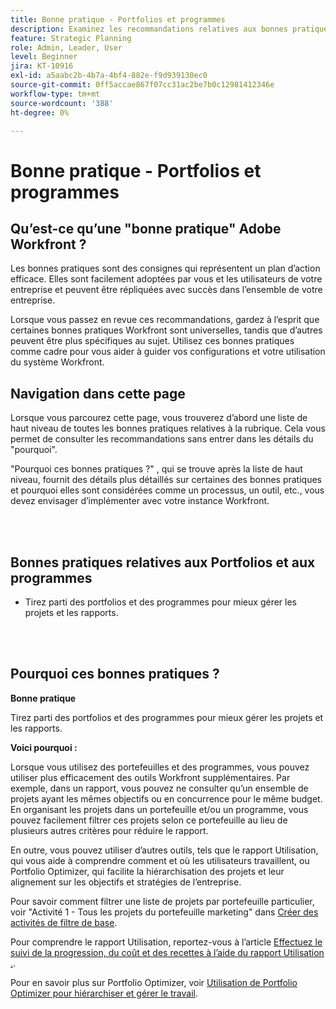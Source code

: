 ```yaml
---
title: Bonne pratique - Portfolios et programmes
description: Examinez les recommandations relatives aux bonnes pratiques des experts d’Adobe Workfront concernant la configuration, la gestion et l’utilisation de portefeuilles et de programmes.
feature: Strategic Planning
role: Admin, Leader, User
level: Beginner
jira: KT-10916
exl-id: a5aabc2b-4b7a-4bf4-882e-f9d939130ec0
source-git-commit: 0ff5accae867f07cc31ac2be7b0c12981412346e
workflow-type: tm+mt
source-wordcount: '388'
ht-degree: 0%

---
```


# Bonne pratique - Portfolios et programmes

## Qu’est-ce qu’une &quot;bonne pratique&quot; Adobe Workfront ?

Les bonnes pratiques sont des consignes qui représentent un plan d’action efficace. Elles sont facilement adoptées par vous et les utilisateurs de votre entreprise et peuvent être répliquées avec succès dans l’ensemble de votre entreprise.

Lorsque vous passez en revue ces recommandations, gardez à l’esprit que certaines bonnes pratiques Workfront sont universelles, tandis que d’autres peuvent être plus spécifiques au sujet. Utilisez ces bonnes pratiques comme cadre pour vous aider à guider vos configurations et votre utilisation du système Workfront.

## Navigation dans cette page

Lorsque vous parcourez cette page, vous trouverez d’abord une liste de haut niveau de toutes les bonnes pratiques relatives à la rubrique. Cela vous permet de consulter les recommandations sans entrer dans les détails du &quot;pourquoi&quot;.

&quot;Pourquoi ces bonnes pratiques ?&quot; , qui se trouve après la liste de haut niveau, fournit des détails plus détaillés sur certaines des bonnes pratiques et pourquoi elles sont considérées comme un processus, un outil, etc., vous devez envisager d’implémenter avec votre instance Workfront.

</br>
</br>

## Bonnes pratiques relatives aux Portfolios et aux programmes

* Tirez parti des portfolios et des programmes pour mieux gérer les projets et les rapports.

</br>
</br>

## Pourquoi ces bonnes pratiques ?

**Bonne pratique**

Tirez parti des portfolios et des programmes pour mieux gérer les projets et les rapports.

**Voici pourquoi :**

Lorsque vous utilisez des portefeuilles et des programmes, vous pouvez utiliser plus efficacement des outils Workfront supplémentaires. Par exemple, dans un rapport, vous pouvez ne consulter qu’un ensemble de projets ayant les mêmes objectifs ou en concurrence pour le même budget. En organisant les projets dans un portefeuille et/ou un programme, vous pouvez facilement filtrer ces projets selon ce portefeuille au lieu de plusieurs autres critères pour réduire le rapport.

En outre, vous pouvez utiliser d’autres outils, tels que le rapport Utilisation, qui vous aide à comprendre comment et où les utilisateurs travaillent, ou Portfolio Optimizer, qui facilite la hiérarchisation des projets et leur alignement sur les objectifs et stratégies de l’entreprise.

Pour savoir comment filtrer une liste de projets par portefeuille particulier, voir &quot;Activité 1 - Tous les projets du portefeuille marketing&quot; dans [Créer des activités de filtre de base](https://experienceleague.adobe.com/docs/workfront-learn/tutorials-workfront/reporting/basic-reporting/create-a-basic-filter-activity.html).

Pour comprendre le rapport Utilisation, reportez-vous à l’article [Effectuez le suivi de la progression, du coût et des recettes à l’aide du rapport Utilisation .](https://experienceleague.adobe.com/docs/workfront/using/manage-resources/resource-utilization/view-utilization-information.html?lang=en#track-progress-cost-and-revenue-with-the-utilization-report).

Pour en savoir plus sur Portfolio Optimizer, voir [Utilisation de Portfolio Optimizer pour hiérarchiser et gérer le travail](https://experienceleague.adobe.com/docs/workfront-learn/tutorials-workfront/manage-work/portfolios/prioritize-and-manage-work-with-portfolios.html).
